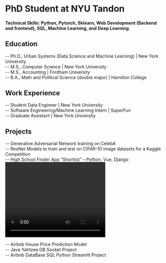 # PhD Student at NYU Tandon 

#### Technical Skills: Python, Pytorch, Sklearn, Web Development (Backend and frontend), SQL, Machine Learning, and Deep Learning


## Education 
-- Ph.D., Urban Systems (Data Science and Machine Learning) | New York University   
-- M.S., Computer Science | New York University   
-- M.S., Accounting | Fordham University    
-- B.A., Math and Political Science (double major) | Hamilton College   

## Work Experience 
-- Student Data Engineer | New York University   
-- Software Engineering/Machine Learning Intern | SuperFun   
-- Graduate Assistant | New York University    

## Projects
-- Generative Adversarial Network training on CelebA      
-- ResNet Models to train and test on CIFAR-10 image datasets for a Kaggle Competition      
-- High School Finder App “Shortlist” – Python, Vue, Django    
    <video width="320" height="240" controls>
      <source src="assets/videos/short_list_demo.mp4" type="video/mp4">
  Video Demo
    </video>

-- Airbnb House Price Prediction Model      
-- Java Yahtzee DB Socket Project   
-- Airbnb DataBase SQL Python Streamlit Project